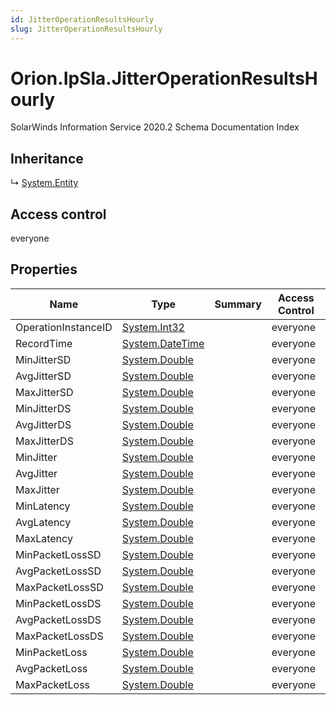 ```yaml
---
id: JitterOperationResultsHourly
slug: JitterOperationResultsHourly
---
```


# Orion.IpSla.JitterOperationResultsHourly

SolarWinds Information Service 2020.2 Schema Documentation Index

## Inheritance

↳ [System.Entity](./../System/Entity)

## Access control

everyone

## Properties

| Name | Type | Summary | Access Control |
| ------ | ------ | ------ | ------ |
| OperationInstanceID | [System.Int32](https://docs.microsoft.com/en-us/dotnet/api/system.int32) |  | everyone |
| RecordTime | [System.DateTime](https://docs.microsoft.com/en-us/dotnet/api/system.datetime) |  | everyone |
| MinJitterSD | [System.Double](https://docs.microsoft.com/en-us/dotnet/api/system.double) |  | everyone |
| AvgJitterSD | [System.Double](https://docs.microsoft.com/en-us/dotnet/api/system.double) |  | everyone |
| MaxJitterSD | [System.Double](https://docs.microsoft.com/en-us/dotnet/api/system.double) |  | everyone |
| MinJitterDS | [System.Double](https://docs.microsoft.com/en-us/dotnet/api/system.double) |  | everyone |
| AvgJitterDS | [System.Double](https://docs.microsoft.com/en-us/dotnet/api/system.double) |  | everyone |
| MaxJitterDS | [System.Double](https://docs.microsoft.com/en-us/dotnet/api/system.double) |  | everyone |
| MinJitter | [System.Double](https://docs.microsoft.com/en-us/dotnet/api/system.double) |  | everyone |
| AvgJitter | [System.Double](https://docs.microsoft.com/en-us/dotnet/api/system.double) |  | everyone |
| MaxJitter | [System.Double](https://docs.microsoft.com/en-us/dotnet/api/system.double) |  | everyone |
| MinLatency | [System.Double](https://docs.microsoft.com/en-us/dotnet/api/system.double) |  | everyone |
| AvgLatency | [System.Double](https://docs.microsoft.com/en-us/dotnet/api/system.double) |  | everyone |
| MaxLatency | [System.Double](https://docs.microsoft.com/en-us/dotnet/api/system.double) |  | everyone |
| MinPacketLossSD | [System.Double](https://docs.microsoft.com/en-us/dotnet/api/system.double) |  | everyone |
| AvgPacketLossSD | [System.Double](https://docs.microsoft.com/en-us/dotnet/api/system.double) |  | everyone |
| MaxPacketLossSD | [System.Double](https://docs.microsoft.com/en-us/dotnet/api/system.double) |  | everyone |
| MinPacketLossDS | [System.Double](https://docs.microsoft.com/en-us/dotnet/api/system.double) |  | everyone |
| AvgPacketLossDS | [System.Double](https://docs.microsoft.com/en-us/dotnet/api/system.double) |  | everyone |
| MaxPacketLossDS | [System.Double](https://docs.microsoft.com/en-us/dotnet/api/system.double) |  | everyone |
| MinPacketLoss | [System.Double](https://docs.microsoft.com/en-us/dotnet/api/system.double) |  | everyone |
| AvgPacketLoss | [System.Double](https://docs.microsoft.com/en-us/dotnet/api/system.double) |  | everyone |
| MaxPacketLoss | [System.Double](https://docs.microsoft.com/en-us/dotnet/api/system.double) |  | everyone |

